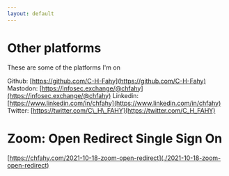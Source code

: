 ```yaml
---
layout: default
---
```


# Other platforms
These are some of the platforms I'm on

Github: [https://github.com/C-H-Fahy](https://github.com/C-H-Fahy)
Mastodon: [https://infosec.exchange/@chfahy](https://infosec.exchange/@chfahy)
Linkedin: [https://www.linkedin.com/in/chfahy](https://www.linkedin.com/in/chfahy)
Twitter: [https://twitter.com/C\_H\_FAHY](https://twitter.com/C_H_FAHY)

# Zoom: Open Redirect Single Sign On
[https://chfahy.com/2021-10-18-zoom-open-redirect](./2021-10-18-zoom-open-redirect)
